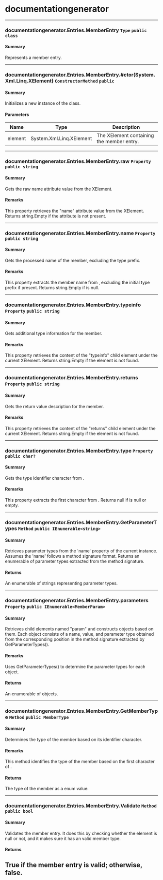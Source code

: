 <a name='assembly'></a>
# documentationgenerator
---
<a name='T:documentationgenerator.Entries.MemberEntry'></a>
### documentationgenerator.Entries.MemberEntry `Type` `public class`
#### Summary
Represents a member entry.

---
<a name='M:documentationgenerator.Entries.MemberEntry.#ctor(System.Xml.Linq.XElement)'></a>
### documentationgenerator.Entries.MemberEntry.#ctor(System.Xml.Linq.XElement) `ConstructorMethod` `public`
#### Summary
Initializes a new instance of the  class.
#### Parameters
| Name | Type | Description |
| ---- | ---- | ----------- |
| element | System.Xml.Linq.XElement | The XElement containing the member entry.

---
<a name='P:documentationgenerator.Entries.MemberEntry.raw'></a>
### documentationgenerator.Entries.MemberEntry.raw `Property` `public string`
#### Summary
Gets the raw name attribute value from the XElement.
#### Remarks
This property retrieves the "name" attribute value from the XElement. Returns string.Empty if the attribute is not present.

---
<a name='P:documentationgenerator.Entries.MemberEntry.name'></a>
### documentationgenerator.Entries.MemberEntry.name `Property` `public string`
#### Summary
Gets the processed name of the member, excluding the type prefix.
#### Remarks
This property extracts the member name from , excluding the initial type prefix if present. Returns string.Empty if  is null.

---
<a name='P:documentationgenerator.Entries.MemberEntry.typeinfo'></a>
### documentationgenerator.Entries.MemberEntry.typeinfo `Property` `public string`
#### Summary
Gets additional type information for the member.
#### Remarks
This property retrieves the content of the "typeinfo" child element under the current XElement. Returns string.Empty if the element is not found.

---
<a name='P:documentationgenerator.Entries.MemberEntry.returns'></a>
### documentationgenerator.Entries.MemberEntry.returns `Property` `public string`
#### Summary
Gets the return value description for the member.
#### Remarks
This property retrieves the content of the "returns" child element under the current XElement. Returns string.Empty if the element is not found.

---
<a name='P:documentationgenerator.Entries.MemberEntry.type'></a>
### documentationgenerator.Entries.MemberEntry.type `Property` `public char?`
#### Summary
Gets the type identifier character from .
#### Remarks
This property extracts the first character from . Returns null if  is null or empty.

---
<a name='M:documentationgenerator.Entries.MemberEntry.GetParameterTypes'></a>
### documentationgenerator.Entries.MemberEntry.GetParameterTypes `Method` `public IEnumerable<string>`
#### Summary
Retrieves parameter types from the 'name' property of the current instance.
            Assumes the 'name' follows a method signature format. Returns an enumerable
            of parameter types extracted from the method signature.
#### Returns
An enumerable of strings representing parameter types.

---
<a name='P:documentationgenerator.Entries.MemberEntry.parameters'></a>
### documentationgenerator.Entries.MemberEntry.parameters `Property` `public IEnumerable<MemberParam>`
#### Summary
Retrieves child elements named "param" and constructs  objects based on them.
            Each  object consists of a name, value, and parameter type obtained from
            the corresponding position in the method signature extracted by GetParameterTypes().
#### Remarks
Uses GetParameterTypes() to determine the parameter types for each  object.
#### Returns
An enumerable of  objects.

---
<a name='M:documentationgenerator.Entries.MemberEntry.GetMemberType'></a>
### documentationgenerator.Entries.MemberEntry.GetMemberType `Method` `public MemberType`
#### Summary
Determines the type of the member based on its identifier character.
#### Remarks
This method identifies the type of the member based on the first character of .
#### Returns
The type of the member as a  enum value.

---
<a name='M:documentationgenerator.Entries.MemberEntry.Validate'></a>
### documentationgenerator.Entries.MemberEntry.Validate `Method` `public bool`
#### Summary
Validates the member entry. It does this by checking whether the element is null or not, and it makes sure it has an valid member type.
#### Returns
True if the member entry is valid; otherwise, false.
---
